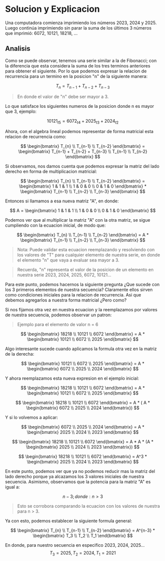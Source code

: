 # Solucion y Explicacion

Una computadora comienza imprimiendo los números 2023, 2024 y 2025.
Luego continúa imprimiendo sin parar la suma de los últimos 3 números que imprimió: 6072, 10121, 18218, …

## Analisis

Como se puede observar, tenemos una serie similar a la de Fibonacci; con la diferencia que esta considera la suma de los tres terminos anteriores para obtener el siguiente. Por lo que podemos expresar la relacion de recurrencia para un termino en la posicion "n" de la siguiente manera:

$$
T_n = T_{n-1} + T_{n-2} + T_{n-3}
$$

> En donde el valor de "n" debe ser mayor a 3.

Lo que satisface los siguientes numeros de la posicion donde n es mayor que 3, ejemplo:

$$
10121_{t5} = 6072_{t4} + 2025_{t3} + 2024_{t2}
$$

Ahora, con el algebra lineal podemos representar de forma matricial esta relacion de recurrencia como:

$$
\begin{bmatrix}
T_{n} \\
T_{n-1} \\
T_{n-2}
\end{bmatrix} = 
\begin{bmatrix}
T_{n-1} + T_{n-2} + T_{n-3} \\
T_{n-1} \\
T_{n-2}
\end{bmatrix}
$$

Si observamos, nos damos cuenta que podemos expresar la matriz del lado derecho en forma de multiplicacion matricial:

$$
\begin{bmatrix}
T_{n} \\
T_{n-1} \\
T_{n-2}
\end{bmatrix} = 
\begin{bmatrix}
1 & 1 & 1 \\
1 & 0 & 0 \\
0 & 1 & 0
\end{bmatrix}
*
\begin{bmatrix}
T_{n-1} \\
T_{n-2} \\
T_{n-3}
\end{bmatrix}
$$

Entonces si llamamos a esa nueva matriz "A", en donde:

$$
A =
\begin{bmatrix}
1 & 1 & 1 \\
1 & 0 & 0 \\
0 & 1 & 0
\end{bmatrix}
$$

Podemos ver que al multiplicar la matriz "A" con la otra matriz, se sigue cumpliendo con la ecuacion inicial, de modo que:

$$
\begin{bmatrix}
T_{n} \\
T_{n-1} \\
T_{n-2}
\end{bmatrix} = 
A
*
\begin{bmatrix}
T_{n-1} \\
T_{n-2} \\
T_{n-3}
\end{bmatrix}
$$

> Nota: Puede validar esta ecuacion reemplazando y resolviendo con los valores de "T" para cualquier elemento de nuestra serie, en donde el elemento "n" que vaya a evaluar sea mayor a 3. 

> Recuerda, "n" representa el valor de la posicion de un elemento en nuestra serie 2023, 2024, 2025, 6072, 10121...

Para este punto, podemos hacernos la siguiente pregunta ¿Que sucede con los 3 primeros elementos de nuestra secuencia? Claramente ellos sirven como condiciones iniciales para la relacion de recurrencia. Asi que debemos agregarlos a nuestra forma matricial ¿Pero como?

Si nos fijamos otra vez en nuestra ecuacion y la reemplazamos por valores de nuestra secuencia, podemos observar un patron:

> Ejemplo para el elemento de valor n = 6

$$
\begin{bmatrix}
18218 \\
10121 \\
6072
\end{bmatrix} = 
A
*
\begin{bmatrix}
10121 \\
6072 \\
2025
\end{bmatrix}
$$

Algo interesante sucede cuando aplicamos la formula otra vez en la matriz de la derecha:

$$
\begin{bmatrix}
10121 \\
6072 \\
2025
\end{bmatrix} =
A
*
\begin{bmatrix}
6072 \\
2025 \\
2024
\end{bmatrix}
$$

Y ahora reemplazamos esta nueva expresion en el ejemplo inicial:

$$
\begin{bmatrix}
18218 \\
10121 \\
6072
\end{bmatrix} = 
A
*
\begin{bmatrix}
10121 \\
6072 \\
2025
\end{bmatrix}
$$

$$
\begin{bmatrix}
18218 \\
10121 \\
6072
\end{bmatrix} = 
A
*
(
A
*
\begin{bmatrix}
6072 \\
2025 \\
2024
\end{bmatrix})
$$

Y si lo volvemos a aplicar:

$$
\begin{bmatrix}
6072 \\
2025 \\
2024
\end{bmatrix} = 
A
*
\begin{bmatrix}
2025 \\
2024 \\
2023
\end{bmatrix}
$$

$$
\begin{bmatrix}
18218 \\
10121 \\
6072
\end{bmatrix} = 
A
*
A
*
(A
*
\begin{bmatrix}
2025 \\
2024 \\
2023
\end{bmatrix})
$$

$$
\begin{bmatrix}
18218 \\
10121 \\
6072
\end{bmatrix} = 
A^3
*
\begin{bmatrix}
2025 \\
2024 \\
2023
\end{bmatrix}
$$

En este punto, podemos ver que ya no podemos reducir mas la matriz del lado derecho porque ya alcazamos los 3 valores iniciales de nuestra secuencia. Asimismo, observamos que la potencia para la matriz "A" es igual a:

$$
n-3; donde: n > 3
$$

> Esto se corrobora comparando la ecuacion con los valores de nuestra para n > 3.

Ya con esto, podemos establecer la siguiente formula general: 

$$
\begin{bmatrix}
T_{n} \\
T_{n-1} \\
T_{n-2}
\end{bmatrix} = 
A^{n-3}
*
\begin{bmatrix}
T_3 \\
T_2 \\
T_1
\end{bmatrix}
$$

En donde, para nuestro secuencia en especifico 2023, 2024, 2025...
$$
T_3 = 2025,
T_2 = 2024,
T_1 = 2021
$$
